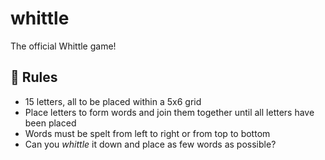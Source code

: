 # whittle

The official Whittle game!

## 🧾 Rules

- 15 letters, all to be placed within a 5x6 grid
- Place letters to form words and join them together until all letters have been placed
- Words must be spelt from left to right or from top to bottom
- Can you _whittle_ it down and place as few words as possible?

